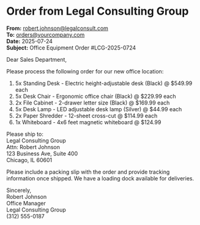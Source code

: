 # Order from Legal Consulting Group

**From:** robert.johnson@legalconsult.com  
**To:** orders@yourcompany.com  
**Date:** 2025-07-24  
**Subject:** Office Equipment Order #LCG-2025-0724

Dear Sales Department,

Please process the following order for our new office location:

1. 5x Standing Desk - Electric height-adjustable desk (Black) @ $549.99 each
2. 5x Desk Chair - Ergonomic office chair (Black) @ $229.99 each
3. 2x File Cabinet - 2-drawer letter size (Black) @ $169.99 each
4. 5x Desk Lamp - LED adjustable desk lamp (Silver) @ $44.99 each
5. 2x Paper Shredder - 12-sheet cross-cut @ $114.99 each
6. 1x Whiteboard - 4x6 feet magnetic whiteboard @ $124.99

Please ship to:  
Legal Consulting Group  
Attn: Robert Johnson  
123 Business Ave, Suite 400  
Chicago, IL 60601

Please include a packing slip with the order and provide tracking information once shipped. We have a loading dock available for deliveries.

Sincerely,  
Robert Johnson  
Office Manager  
Legal Consulting Group  
(312) 555-0187
